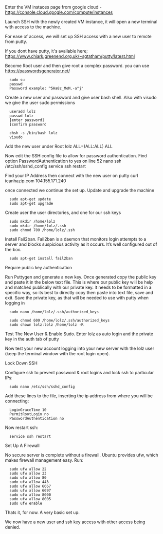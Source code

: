Enter the VM instaces page from google cloud - https://console.cloud.google.com/compute/instances

Launch SSH with the newly created VM instance, it will open a new terminal with access to the machine.

For ease of access, we will set up SSH access with a new user to remote from putty.

If you dont have putty, it's available here; https://www.chiark.greenend.org.uk/~sgtatham/putty/latest.html

Become Root user and then give root a complex password. you can use https://passwordsgenerator.net/ 

      sudo su
      passwd 
      Password example: ^5Ha8z_MeM.-a^j"

Create a new user and password and give user bash shell. Also with visudo we give the user sudo permissions 

      useradd lolz
      passwd lolz
      [enter password]
      [confirm paasword

      chsh -s /bin/bash lolz
      visudo

Add the new user under Root
      lolz ALL=(ALL:ALL) ALL

Now edit the SSH config file to allow for password authentication. Find option PasswordAuthentication to yes on line 52
nano ssh /etc/ssh/sshd_config
      service ssh restart

Find your IP Address then connect with the new user on putty
      curl icanhazip.com
      104.155.171.240

once connected we continue the set up. Update and upgrade the machine

      sudo apt-get update
      sudo apt-get upgrade

Create user the user directories, and one for our ssh keys

      sudo mkdir /home/lolz
      sudo mkdir /home/lolz/.ssh
      sudo chmod 700 /home/lolz/.ssh

Install Fail2ban. Fail2ban is a daemon that monitors login attempts to a server and blocks suspicious activity as it occurs. It’s well configured out of the box.

      sudo apt-get install fail2ban

Require public key authentication

Run Puttygen and generate a new key. Once generated copy the public key and paste it in the below text file. This is where our public key will be help and matched publically with our private key. It needs to be formatted in a specific way, so its best to directly copy then paste into text file, save and exit. Save the private key, as that will be needed to use with putty when logging in

      sudo nano /home/lolz/.ssh/authorized_keys

      sudo chmod 600 /home/lolz/.ssh/authorized_keys
      sudo chown lolz:lolz /home/lolz -R

Test The New User & Enable Sudo. Enter lolz as auto login and the private key in the auth tab of putty

Now test your new account logging into your new server with the lolz user (keep the terminal window with the root login open). 

Lock Down SSH

Configure ssh to prevent password & root logins and lock ssh to particular IPs:

      sudo nano /etc/ssh/sshd_config

Add these lines to the file, inserting the ip address from where you will be connecting:

      LoginGraceTime 10
      PermitRootLogin no
      PasswordAuthentication no

Now restart ssh:

      service ssh restart

Set Up A Firewall

No secure server is complete without a firewall. Ubuntu provides ufw, which makes firewall management easy. Run:

      sudo ufw allow 22
      sudo ufw allow 23
      sudo ufw allow 80
      sudo ufw allow 443
      sudo ufw allow 6667
      sudo ufw allow 6697
      sudo ufw allow 8000
      sudo ufw allow 8005
      sudo ufw enable

Thats it, for now. A very basic set up. 

We now have a new user and ssh key access with other access being denied. 
